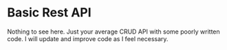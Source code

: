 # Basic Rest API
Nothing to see here. Just your average CRUD API with some poorly written code. I will update and improve code as I feel necessary.
